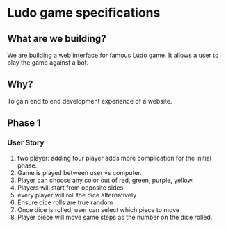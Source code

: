 # Ludo game specifications

## What are we building?
We are building a web interface for famous Ludo game. It allows a user to play the game 
against a bot.

## Why?
To gain end to end development experience of a website.


## Phase 1

### User Story
1. two player: adding four player adds more complication for the initial phase.
1. Game is played between user vs computer. 
1. Player can choose any color out of red, green, purple, yellow.
1. Players will start from opposite sides
1. every player will roll the dice alternatively
1. Ensure dice rolls are true random
1. Once dice is rolled, user can select which piece to move
1. Player piece will move same steps as the number on the dice rolled.

